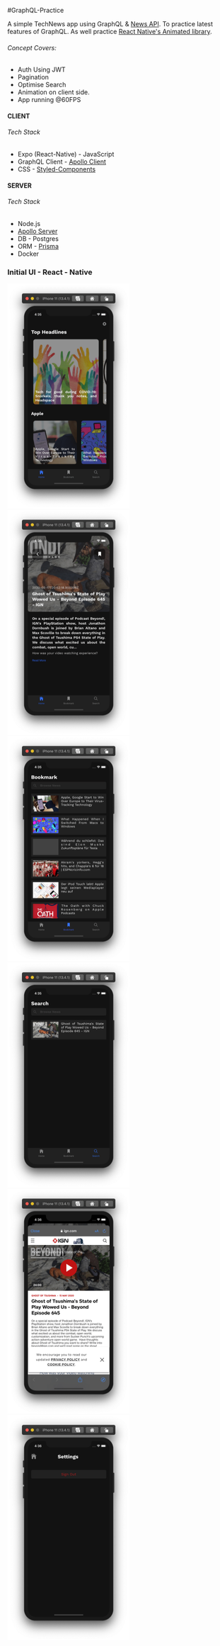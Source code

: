 #GraphQL-Practice

A simple TechNews app using GraphQL & [News API](https://newsapi.org). To practice latest features of GraphQL. As well practice [React Native's Animated library](https://github.com/software-mansion/react-native-reanimated).

###### Concept Covers:

- Auth Using JWT
- Pagination
- Optimise Search
- Animation on client side.
- App running @60FPS

#### CLIENT

###### Tech Stack

- Expo (React-Native) - JavaScript
- GraphQL Client - [Apollo Client](https://github.com/apollographql/apollo-client)
- CSS - [Styled-Components](https://styled-components.com)

#### SERVER

###### Tech Stack

- Node.js
- [Apollo Server](https://github.com/apollographql/apollo-server)
- DB - Postgres
- ORM - [Prisma](https://github.com/prisma/prisma)
- Docker

### Initial UI - React - Native

<div>
<img src="./screenshots/mobile-rn/home.png" alt="home" width="277" height="508">
<img src="./screenshots/mobile-rn/details.png" alt="details" width="277" height="508">
</div>

<div>
<img src="./screenshots/mobile-rn/bookmark.png" alt="bookmark" width="277" height="508">
<img src="./screenshots/mobile-rn/search.png" alt="search" width="277" height="508">
</div>

<div>
<img src="./screenshots/mobile-rn/inAppBrowser.png" alt="inAppBrowser" width="277" height="508">
<img src="./screenshots/mobile-rn/settings.png" alt="settings" width="277" height="508">
</div>
